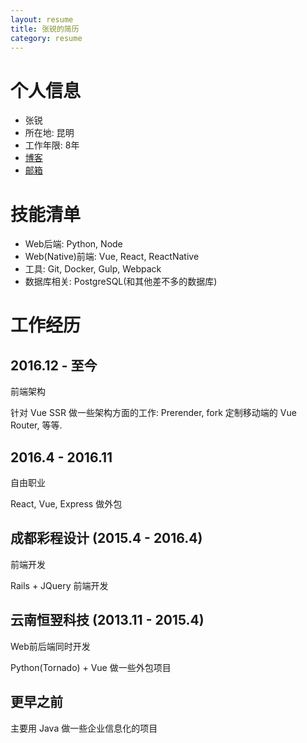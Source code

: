 ```yaml
---
layout: resume
title: 张锐的简历
category: resume
---
```


# 个人信息

- 张锐
- 所在地: 昆明
- 工作年限: 8年
- [博客](http://blog.zhangrgk.ninja)
- [邮箱](mailto:stamen0630@gmail.com)

# 技能清单

- Web后端: Python, Node
- Web(Native)前端: Vue, React, ReactNative
- 工具: Git, Docker, Gulp, Webpack
- 数据库相关: PostgreSQL(和其他差不多的数据库)

# 工作经历

## 2016.12 - 至今

前端架构

针对 Vue SSR 做一些架构方面的工作: Prerender, fork 定制移动端的 Vue Router, 等等.

## 2016.4 - 2016.11

自由职业

React, Vue, Express 做外包

## 成都彩程设计 (2015.4 - 2016.4)

前端开发

Rails + JQuery 前端开发

## 云南恒翌科技 (2013.11 - 2015.4)

Web前后端同时开发

Python(Tornado) + Vue 做一些外包项目

## 更早之前

主要用 Java 做一些企业信息化的项目
